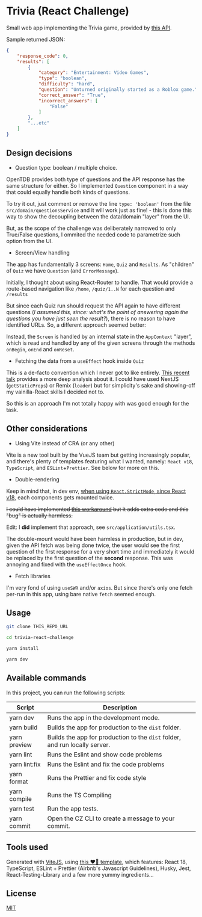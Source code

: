 # Trivia (React Challenge)

Small web app implementing the Trivia game, provided by [this API](https://opentdb.com/api.php?amount=10&difficulty=hard&type=boolean).

Sample returned JSON:

```json
{
    "response_code": 0,
    "results": [
        {
            "category": "Entertainment: Video Games",
            "type": "boolean",
            "difficulty": "hard",
            "question": "Unturned originally started as a Roblox game.",
            "correct_answer": "True",
            "incorrect_answers": [
                "False"
            ]
        }, 
        "...etc"
    ]
}
```

## Design decisions

* Question type: boolean / multiple choice. 

OpenTDB provides both type of questions and the API response has the same structure for either. So I implemented `Question` component in a way that could equally handle both kinds of questions. 

To try it out, just comment or remove the line `type: 'boolean'` from the file `src/domain/questionsService` and it will work just as fine! - this is done this way to show the decoupling between the data/domain "layer" from the UI.

But, as the scope of the challenge was deliberately narrowed to only True/False questions, I ommited the needed code to parametrize such option from the UI.

* Screen/View handling

The app has fundamentally 3 screens: `Home`, `Quiz` and `Results`. As "children" of `Quiz` we have `Question` (and `ErrorMessage`).

Initially, I thought about using React-Router to handle. That would provide a route-based navigation like `/home`,  `/quiz/1..N` for each question and `/results`

But since each Quiz run should request the API again to have different questions (*I assumed this, since: what's the point of answering again the questions you have just seen the result?*), there is no reason to have identified URLs. So, a different approach seemed better:

Instead, the `Screen` is handled by an internal state in the `AppContext` "layer", which is read and handled by any of the given screens through the methods `onBegin`, `onEnd` and `onReset`.

* Fetching the data from a `useEffect` hook inside `Quiz`

This is a de-facto convention which I never got to like entirely. [This recent talk](https://www.youtube.com/watch?v=95B8mnhzoCM) provides a more deep analysis about it. I could have used NextJS (`getStaticProps`) or Remix (`loader`) but for simplicity's sake and showing-off my vainilla-React skills I decided not to.

So this is an approach I'm not totally happy with was good enough for the task.


## Other considerations

* Using Vite instead of CRA (or any other)

Vite is a new tool built by the VueJS team but getting increasingly popular, and there's plenty of templates featuring what I wanted, namely: `React v18`, `TypeScript`, and `ESLint`+`Prettier`. See below for more on this.

* Double-rendering

Keep in mind that, in dev env, [when using `React.StrictMode`, since React v18](https://reactjs.org/blog/2022/03/29/react-v18.html#new-strict-mode-behaviors), each components gets mounted twice. 

~~I could have implemented [this workaround](https://blog.ag-grid.com/avoiding-react-18-double-mount/) but it adds extra code and this "bug" is actually harmless.~~

Edit: I **did** implement that approach, see `src/application/utils.tsx`.

The double-mount would have been harmless in production, but in dev, given the API fetch was being done twice, the user would see the first question of the first response for a very short time and immediately it would be replaced by the first question of the **second** response. This was annoying and fixed with the `useEffectOnce` hook.

* Fetch libraries

I'm very fond of using `useSWR` and/or `axios`. But since there's only one fetch per-run in this app, using bare native `fetch` seemed enough.


## Usage

```bash
git clone THIS_REPO_URL

cd trivia-react-challenge

yarn install

yarn dev
```

## Available commands

<p>In this project, you can run the following scripts:</p>

| Script        | Description                                                                 |
| ------------- | --------------------------------------------------------------------------- |
| yarn dev      | Runs the app in the development mode.                                       |
| yarn build    | Builds the app for production to the `dist` folder.                         |
| yarn preview  | Builds the app for production to the `dist` folder, and run locally server. |
| yarn lint     | Runs the Eslint and show code problems                                      |
| yarn lint:fix | Runs the Eslint and fix the code problems                                   |
| yarn format   | Runs the Prettier and fix code style                                        |
| yarn compile  | Runs the TS Compiling                                                       |
| yarn test     | Run the app tests.                                                          |
| yarn commit   | Open the CZ CLI to create a message to your commit.                         |


## Tools used

Generated with [ViteJS](https://vitejs.dev/), using [this ❤️‍🔥 template](https://github.com/potreco/viterc), which features: React 18, TypeScript, ESLint + Prettier (Airbnb's Javascript Guidelines), Husky, Jest, React-Testing-Library and a few more yummy ingredients...

## License

[MIT](https://choosealicense.com/licenses/mit/)
